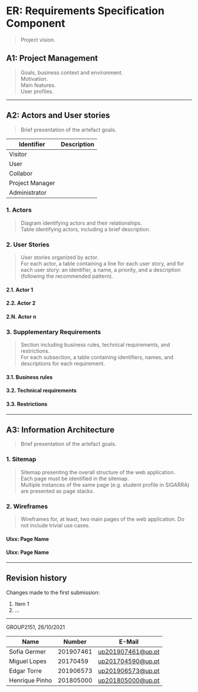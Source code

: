 # ER: Requirements Specification Component

> Project vision.

## A1: Project Management

> Goals, business context and environment.  
> Motivation.  
> Main features.  
> User profiles.


---


## A2: Actors and User stories

> Brief presentation of the artefact goals.


| Identifier       | Description            | 
| ---------------- | ---------------------- | 
| Visitor          |                        | 
| User             |                        | 
| Collabor         |                        | 
| Project Manager  |                        | 
| Administrator    |                        |

### 1. Actors

> Diagram identifying actors and their relationships.  
> Table identifying actors, including a brief description.


### 2. User Stories

> User stories organized by actor.  
> For each actor, a table containing a line for each user story, and for each user story: an identifier, a name, a priority, and a description (following the recommended pattern).

#### 2.1. Actor 1

#### 2.2. Actor 2

#### 2.N. Actor n


### 3. Supplementary Requirements

> Section including business rules, technical requirements, and restrictions.  
> For each subsection, a table containing identifiers, names, and descriptions for each requirement.

#### 3.1. Business rules

#### 3.2. Technical requirements

#### 3.3. Restrictions


---


## A3: Information Architecture

> Brief presentation of the artefact goals.


### 1. Sitemap

> Sitemap presenting the overall structure of the web application.  
> Each page must be identified in the sitemap.  
> Multiple instances of the same page (e.g. student profile in SIGARRA) are presented as page stacks.


### 2. Wireframes

> Wireframes for, at least, two main pages of the web application.
> Do not include trivial use cases.


#### UIxx: Page Name

#### UIxx: Page Name


---


## Revision history

Changes made to the first submission:
1. Item 1
1. ...

***
GROUP2151, 26/10/2021

| Name             | Number    | E-Mail               |
| ---------------- | --------- | -------------------- |
| Sofia Germer     | 201907461 | up201907461@up.pt    |
| Miguel Lopes     | 20170459  | up201704590@up.pt    |
| Edgar Torre      | 201906573 | up201906573@up.pt    |
| Henrique Pinho   | 201805000 | up201805000@up.pt    |
